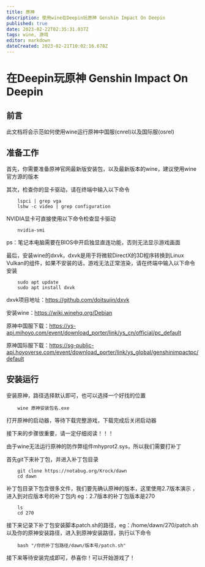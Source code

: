 ```yaml
---
title: 原神
description: 使用wine在Deepin玩原神 Genshin Impact On Deepin
published: true
date: 2023-02-22T02:35:31.037Z
tags: wine, 游戏
editor: markdown
dateCreated: 2023-02-21T10:02:16.678Z
---
```


# 在Deepin玩原神 Genshin Impact On Deepin

## 前言  
此文档将会示范如何使用wine运行原神中国服(cnrel)以及国际服(osrel)  
  
## 准备工作
首先，你需要准备原神官网最新版安装包，以及最新版本的wine，建议使用wine官方源的版本

其次，检查你的显卡驱动，请在终端中输入以下命令
    
    	lspci | grep vga
    	lshw -c video | grep configuration

NVIDIA显卡可直接使用以下命令检查显卡驱动
    
    	nvidia-smi

ps：笔记本电脑需要在BIOS中开启独显直连功能，否则无法显示游戏画面


最后，安装wine的dxvk，dxvk是用于将微软DirectX的3D程序转换到Linux Vulkan的组件，如果不安装的话，游戏无法正常渲染，请在终端中输入以下命令安装

    	sudo apt update
    	sudo apt install dxvk

dxvk项目地址：https://github.com/doitsujin/dxvk

安装wine：https://wiki.winehq.org/Debian

原神中国服下载：https://ys-api.mihoyo.com/event/download_porter/link/ys_cn/official/pc_default

原神国际服下载：https://sg-public-api.hoyoverse.com/event/download_porter/link/ys_global/genshinimpactpc/default


## 安装运行
  
  安装原神，路径选择默认即可，也可以选择一个好找的位置
      
    	wine 原神安装包名.exe


打开原神的启动器，等待下载完整游戏，下载完成后关闭启动器

接下来的步骤很重要，请一定仔细阅读！！！

由于wine无法运行原神的防作弊组件mhyprot2.sys，所以我们需要打补丁

首先git下来补丁包，并进入补丁包目录
    
    	git clone https://notabug.org/Krock/dawn
    	cd dawn

补丁包目录下包含很多文件，我们要先确认原神的版本，这里使用2.7版本演示
，进入到对应版本号的补丁包内 eg：2.7版本的补丁包版本是270

    	ls
    	cd 270

接下来记录下补丁包安装脚本patch.sh的路径，eg：/home/dawn/270/patch.sh
以及你的原神安装路径，进入到原神安装路径，执行以下命令
    
    	bash "/你的补丁包路径/dawn/版本号/patch.sh"

接下来等待安装完成即可，恭喜你！可以开始游戏了！
